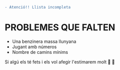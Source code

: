 ```diff
- Atenció!! Llista incompleta
```
# PROBLEMES QUE FALTEN
- Una benzinera massa llunyana
- Jugant amb números
- Nombre de camins mínims

Si algú els té fets i els vol afegir l'estimarem molt :purple_heart: :yellow_heart:
